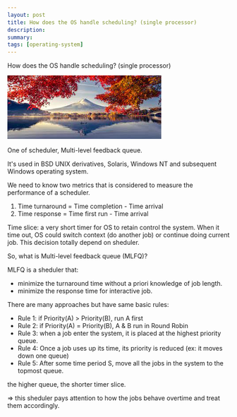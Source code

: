 ```yaml
---
layout: post
title: How does the OS handle scheduling? (single processor)
description: 
summary: 
tags: [operating-system]
---
```


How does the OS handle scheduling? (single processor)

![image info](/_image/index.jpeg)


One of scheduler, Multi-level feedback queue.

It's used in BSD UNIX derivatives, Solaris, Windows NT and subsequent Windows operating system.

We need to know two metrics that is considered to measure the performance of a scheduler.
1. Time turnaround = Time completion - Time arrival 
2. Time response = Time first run - Time arrival

Time slice: a very short timer for OS to retain control the system. When it time out, OS could switch context (do another job) or continue doing current job. 
This decision totally depend on sheduler.

So, what is Multi-level feedback queue (MLFQ)?

MLFQ is a sheduler that:
- minimize the turnaround time without a priori knowledge of job length.
- minimize the response time for interactive job.

There are many approaches but have same basic rules:
- Rule 1: if Priority(A) > Priority(B), run A first
- Rule 2: if Priority(A) = Priority(B), A & B run in Round Robin
- Rule 3: when a job enter the system, it is placed at the highest priority queue.
- Rule 4: Once a job uses up its time, its priority is reduced (ex: it moves down one queue)
- Rule 5: After some time period S, move all the jobs in the system to the topmost queue.

the higher queue, the shorter timer slice.

=> this sheduler pays attention to how the jobs behave overtime and treat them accordingly.



